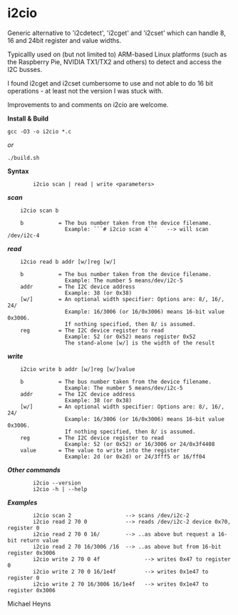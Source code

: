 # i2cio
Generic alternative to 'i2cdetect', 'i2cget' and 'i2cset' which can handle 8, 16 and 24bit register and value widths.

Typicallly used on (but not limited to) ARM-based Linux platforms (such as the Raspberry Pie, NVIDIA TX1/TX2 and others) to detect and access the I2C busses.

I found i2cget and i2cset cumbersome to use and not able to do 16 bit operations - at least not the version I was stuck with.

Improvements to and comments on i2cio are welcome. 

**Install & Build**
```
gcc -O3 -o i2cio *.c
```
_or_
```
./build.sh
```

**Syntax**
```
        i2cio scan | read | write <parameters>
```
    
***scan***
```
    i2cio scan b
```
        b           = The bus number taken from the device filename.
                      Example: ```# i2cio scan 4```   --> will scan /dev/i2c-4

***read***
```
    i2cio read b addr [w/]reg [w/]
```
        b           = The bus number taken from the device filename.
                      Example: The number 5 means/dev/i2c-5
        addr        = The I2C device address
                      Example: 38 (or 0x38)
        [w/]        = An optional width specifier: Options are: 8/, 16/, 24/
                      Example: 16/3006 (or 16/0x3006) means 16-bit value 0x3006.
                      If nothing specified, then 8/ is assumed.
        reg         = The I2C device register to read
                      Example: 52 (or 0x52) means register 0x52
                      The stand-alone [w/] is the width of the result

***write***
```
    i2cio write b addr [w/]reg [w/]value
```
        b           = The bus number taken from the device filename.
                      Example: The number 5 means/dev/i2c-5
        addr        = The I2C device address
                      Example: 38 (or 0x38)
        [w/]        = An optional width specifier: Options are: 8/, 16/, 24/
                      Example: 16/3006 (or 16/0x3006) means 16-bit value 0x3006.
                      If nothing specified, then 8/ is assumed.
        reg         = The I2C device register to read
                      Example: 52 (or 0x52) or 16/3006 or 24/0x3f4408
        value       = The value to write into the register
                      Example: 2d (or 0x2d) or 24/3fff5 or 16/ff04
    
***Other commands***
```
        i2cio --version
        i2cio -h | --help
```

***Examples***
```
        i2cio scan 2                 --> scans /dev/i2c-2
        i2cio read 2 70 0            --> reads /dev/i2c-2 device 0x70, register 0
        i2cio read 2 70 0 16/        --> ..as above but request a 16-bit return value
        i2cio read 2 70 16/3006 /16  --> ..as above but from 16-bit register 0x3006
        i2cio write 2 70 0 4f              --> writes 0x47 to register 0
        i2cio write 2 70 0 16/1e4f         --> writes 0x1e47 to register 0
        i2cio write 2 70 16/3006 16/1e4f   --> writes 0x1e47 to register 0x3006
```

Michael Heyns

